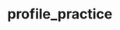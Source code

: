 # profile_practice

[設計稿]:https://xd.adobe.com/view/0f1c0abb-4063-4ed0-96b1-452f520f878b-5a4f/specs/  
[DEMO]:https://yangtsungjen.github.io/profile_practice/
